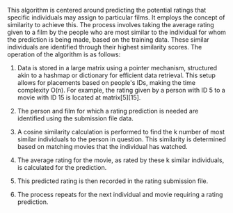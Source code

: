 This algorithm is centered around predicting the potential ratings that specific individuals may assign to particular films. It employs the concept of similarity to achieve this. The process involves taking the average rating given to a film by the people who are most similar to the individual for whom the prediction is being made, based on the training data. These similar individuals are identified through their highest similarity scores. The operation of the algorithm is as follows:

1. Data is stored in a large matrix using a pointer mechanism, structured akin to a hashmap or dictionary for efficient data retrieval. This setup allows for placements based on people's IDs, making the time complexity O(n). For example, the rating given by a person with ID 5 to a movie with ID 15 is located at matrix[5][15].

2. The person and film for which a rating prediction is needed are identified using the submission file data.

3. A cosine similarity calculation is performed to find the k number of most similar individuals to the person in question. This similarity is determined based on matching movies that the individual has watched.

4. The average rating for the movie, as rated by these k similar individuals, is calculated for the prediction.

5. This predicted rating is then recorded in the rating submission file.

6. The process repeats for the next individual and movie requiring a rating prediction.
